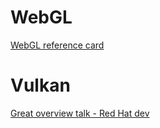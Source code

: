 # WebGL
[WebGL reference card](https://www.khronos.org/files/webgl/webgl-reference-card-1_0.pdf)

# Vulkan
[Great overview talk - Red Hat dev](https://www.youtube.com/watch?v=ynyO3O3zd3E)
